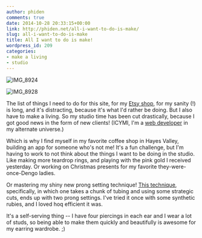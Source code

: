 ```yaml
---
author: phiden
comments: true
date: 2014-10-28 20:33:15+00:00
link: http://phiden.net/all-i-want-to-do-is-make/
slug: all-i-want-to-do-is-make
title: All I want to do is make!
wordpress_id: 209
categories:
- make a living
- studio
---
```


![IMG_8924](http://phiden.net/wp-content/uploads/2014/10/IMG_8924-1024x1024.jpg)

![IMG_8928](http://phiden.net/wp-content/uploads/2014/10/IMG_8928-1024x1024.jpg)

The list of things I need to do for this site, for my [Etsy shop](http://phiden.etsy.com), for my sanity (!) is long, and it's distracting, because it's what I'd rather be doing. But I also have to make a living. So my studio time has been cut drastically, because I got good news in the form of new clients! (ICYMI, I'm a [web developer](http://sophiadengo.com) in my alternate universe.) 

Which is why I find myself in my favorite coffee shop in Hayes Valley, building an app for someone who's not me! It's a fun challenge, but I'm having to work to not think about the things I want to be doing in the studio. Like making more teardrop rings, and playing with the pink gold I received yesterday. Or working on Christmas presents for my favorite they-were-once-Dengo ladies. 

Or mastering my shiny new prong setting technique! [This technique](http://ganoksin.com/blog/pennabilli/), specifically, in which one takes a chunk of tubing and using some strategic cuts, ends up with two prong settings. I've tried it once with some synthetic rubies, and I loved hoq efficient it was. 

It's a self-serving thing -- I have four piercings in each ear and I wear a lot of studs, so being able to make them quickly and beautifully is awesome for my earring wardrobe. ;) 


